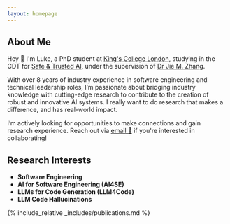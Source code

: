 ```yaml
---
layout: homepage
---
```


## About Me

Hey 👋 I'm Luke, a PhD student at [King's College London](https://www.kcl.ac.uk/), 
studying in the CDT for [Safe & Trusted AI](https://safeandtrustedai.org/), 
under the supervision of [Dr Jie M. Zhang](https://sites.google.com/view/jie-zhang/home).

With over 8 years of industry experience in software engineering and technical leadership
roles, I’m passionate about bridging industry knowledge with cutting-edge research to 
contribute to the creation of robust and innovative AI systems.
I really want to do research that makes a difference, and has real-world impact.

I’m actively looking for opportunities to make connections and gain research experience.
Reach out via [email 📨](mailto:lukas.twist@kcl.ac.uk) if you're interested in collaborating!

## Research Interests

- **Software Engineering**
- **AI for Software Engineering (AI4SE)**
- **LLMs for Code Generation (LLM4Code)**
- **LLM Code Hallucinations**

{% include_relative _includes/publications.md %}
